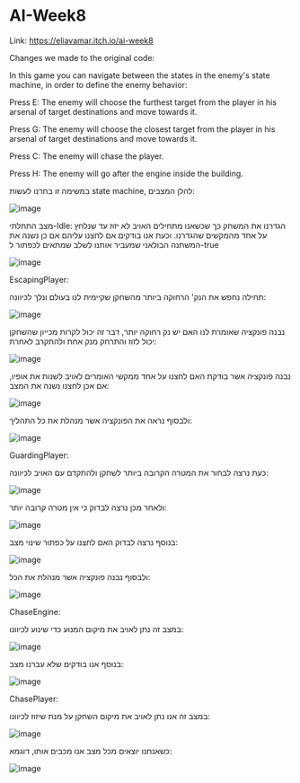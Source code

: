 # AI-Week8

Link: https://eliavamar.itch.io/ai-week8


Changes we made to the original code:

In this game you can navigate between the states in the enemy's state machine, in order to define the enemy behavior:

Press E:  The enemy will choose the furthest target from the player in his arsenal of target destinations and move towards it.

Press G: The enemy will choose the closest target from the player in his arsenal of target destinations and move towards it.

Press C: The enemy will chase the player.

Press H: The enemy will go after the engine inside the building.

במשימה זו בחרנו לעשות state machine, להלן המצבים:

![image](https://user-images.githubusercontent.com/73071299/145189395-87768412-8edf-48dc-8726-a4a20240500c.png)


מצב התחלתי-Idle:
הגדרנו את המשחק כך שכשאנו מתחילים האויב לא יזוז עד שנלחץ על אחד מהמקשים שהגדרנו.
וכעת אנו בודקים אם לחצנו עליהם אם כן נשנה את המשתנה הבולאני שמעביר אותנו לשלב שמתאים לכפתור ל-true

![image](https://user-images.githubusercontent.com/73071299/145189653-82b7c9a7-e1ce-4a77-98a2-7528a5606390.png)


EscapingPlayer:

תחילה נחפש את הנק' הרחוקה ביותר מהשחקן שקיימית לנו בעולם ונלך לכיוונה:

![image](https://user-images.githubusercontent.com/73071299/145190679-8d42c9fd-3a06-4dca-b63e-a93b646041e1.png)

נבנה פונקציה שאומרת לנו האם יש נק רחוקה יותר, דבר זה יכול לקרות מכייון שהשחקן יכול לזוז והתרחק מנק אחת ולהתקרב לאחרת:

![image](https://user-images.githubusercontent.com/73071299/145191069-cb261cc4-ce49-4bde-95a3-e0febd7a4431.png)

נבנה פונקציה אשר בודקת האם לחצנו על אחד ממקשי האומרים לאויב לשנות את אופיו, אם אכן לחצנו נשנה את המצב:

![image](https://user-images.githubusercontent.com/73071299/145191289-dbd18936-0660-4c90-be82-a29b1ec7145e.png)


ולבסוף נראה את הפונקציה אשר מנהלת את כל התהליך:

![image](https://user-images.githubusercontent.com/73071299/145191501-9f4e5894-a6de-4ba7-818c-44b2ae56678a.png)


GuardingPlayer:

כעת נרצה לבחור את המטרה הקרובה ביותר לשחקן ולהתקדם עם האויב לכיוונה:

![image](https://user-images.githubusercontent.com/73071299/145191810-c285265f-0d70-4ca4-940f-6107f2270953.png)


ולאחר מכן נרצה לבדוק כי אין מטרה קרובה יותר:

![image](https://user-images.githubusercontent.com/73071299/145191891-5ed6efc9-97b4-4c2a-8b3f-cb43bb3b3cd5.png)

בנוסף נרצה לבדוק האם לחצנו על כפתור שינוי מצב:

![image](https://user-images.githubusercontent.com/73071299/145191972-1ab9b914-30c5-4c0e-86c8-81992c8d9418.png)

ולבסוף נבנה פונקציה אשר מנהלת את הכל:

![image](https://user-images.githubusercontent.com/73071299/145192058-86423254-2532-498b-bab8-2713c3dd836e.png)


ChaseEngine:

במצב זה נתן לאויב את מיקום המנוע כדי שינוע לכיוונו:

![image](https://user-images.githubusercontent.com/73071299/145192530-7391050d-e77f-4d5b-b559-39b6ca4a7e36.png)

בנוסף אנו בודקים שלא עברנו מצב:

![image](https://user-images.githubusercontent.com/73071299/145192611-5f5bda5f-22d2-4063-bf98-07ae0cdef4ae.png)

ChasePlayer:

במצב זה אנו נתן לאויב את מיקום השחקן על מנת שיזוז לכיוונו:


![image](https://user-images.githubusercontent.com/73071299/145193063-d1f54e2c-25c6-4b68-a62b-f76038a44e07.png)



כשאנחנו יוצאים מכל מצב אנו מכבים אותו, דוגמא:

![image](https://user-images.githubusercontent.com/73071299/145193170-a486f46e-394a-4271-b138-31c71d48e301.png)




